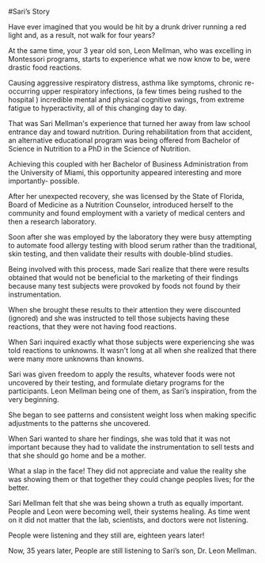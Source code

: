 #Sari’s Story

Have ever imagined that you would be hit by a drunk driver running a red light and, as a result, not walk for four years? 

At the same time, your 3 year old son, Leon Mellman, who was excelling in Montessori programs, starts to experience what we now know to be, were drastic food reactions. 

Causing aggressive respiratory distress, asthma like symptoms, chronic re-occurring upper respiratory infections, (a few times being rushed to the hospital ) incredible mental and physical cognitive swings, from extreme fatigue to hyperactivity, all of this changing day to day.

That was Sari Mellman's experience that turned her away from law school entrance day and toward nutrition.
During rehabilitation from that accident, an alternative educational program was being offered from Bachelor of Science in Nutrition to a PhD in the Science of Nutrition.

Achieving this coupled with her Bachelor of Business Administration from the University of Miami, this opportunity appeared interesting and more importantly- possible. 

After her unexpected recovery, she was licensed by the State of Florida, Board of Medicine as a Nutrition Counselor, introduced herself to the community and found employment with a variety of medical centers and then a research laboratory. 

Soon after she was employed by the laboratory they were busy attempting to automate food allergy testing with blood serum rather than the traditional, skin testing, and then validate their results with double-blind studies.

Being involved with this process, made Sari realize that there were results obtained that would not be beneficial to the marketing of their findings because many test subjects were provoked by foods not found by their instrumentation. 

When she brought these results to their attention they were discounted (ignored) and she was instructed to tell those subjects having these reactions, that they were not having food reactions. 

When Sari inquired exactly what those subjects were experiencing she was told reactions to unknowns. It wasn't long at all when she realized that there were many more unknowns than knowns. 

Sari was given freedom to apply the results, whatever foods were not uncovered by their testing, and formulate dietary programs for the participants.  Leon Mellman being one of them, as Sari’s inspiration, from the very beginning. 

She began to see patterns and consistent weight loss when making specific adjustments to the patterns she uncovered.

When Sari wanted to share her findings, she was told that it was not important because they had to validate the instrumentation to sell tests and that she should go home and be a mother. 

What a slap in the face! They did not appreciate and value the reality she was showing them or that together they could change peoples lives; for the better.

Sari Mellman felt that she was being shown a truth as equally important. People and Leon were becoming well, their systems healing. As time went on it did not matter that the lab, scientists, and doctors were not listening. 

People were listening and they still are, eighteen years later! 

Now, 35 years later, People are still listening to Sari’s son, Dr. Leon Mellman.
